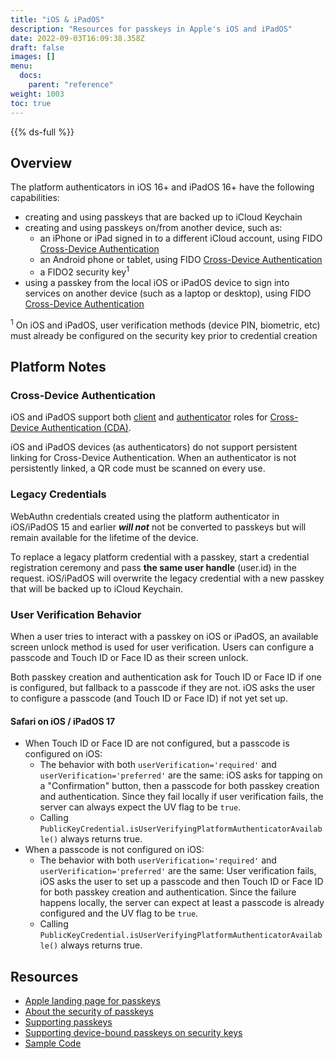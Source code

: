 ```yaml
---
title: "iOS & iPadOS"
description: "Resources for passkeys in Apple's iOS and iPadOS"
date: 2022-09-03T16:09:38.358Z
draft: false
images: []
menu:
  docs:
    parent: "reference"
weight: 1003
toc: true
---
```


{{% ds-full %}}

## Overview

The platform authenticators in iOS 16+ and iPadOS 16+ have the following capabilities:

- creating and using passkeys that are backed up to iCloud Keychain
- creating and using passkeys on/from another device, such as:
  - an iPhone or iPad signed in to a different iCloud account, using FIDO [Cross-Device Authentication](../terms#cross-device-authentication-cda)
  - an Android phone or tablet, using FIDO [Cross-Device Authentication](../terms#cross-device-authentication-cda)
  - a FIDO2 security key<sup>1</sup>
- using a passkey from the local iOS or iPadOS device to sign into services on another device (such as a laptop or desktop), using FIDO [Cross-Device Authentication](../terms#cross-device-authentication-cda)

<p class="fs-6 text-muted"><sup>1</sup> On iOS and iPadOS, user verification methods (device PIN, biometric, etc) must already be configured on the security key prior to credential creation</p>

## Platform Notes

### Cross-Device Authentication

iOS and iPadOS support both [client](../terms/#cda-client) and [authenticator](../terms/#cda-client) roles for [Cross-Device Authentication (CDA)](../terms#cross-device-authentication-cda).

iOS and iPadOS devices (as authenticators) do not support persistent linking for Cross-Device Authentication. When an authenticator is not persistently linked, a QR code must be scanned on every use.

### Legacy Credentials

WebAuthn credentials created using the platform authenticator in iOS/iPadOS 15 and earlier ***will not*** not be converted to passkeys but will remain available for the lifetime of the device.

<!-- TODO: cross link to generic content about "upgrading to a passkey" -->
To replace a legacy platform credential with a passkey, start a credential registration ceremony and pass **the same user handle** (user.id) in the request. iOS/iPadOS will overwrite the legacy credential with a new passkey that will be backed up to iCloud Keychain.

### User Verification Behavior

When a user tries to interact with a passkey on iOS or iPadOS, an available screen unlock method is used for user verification. Users can configure a passcode and Touch ID or Face ID as their screen unlock.

Both passkey creation and authentication ask for Touch ID or Face ID if one is configured, but fallback to a passcode if they are not. iOS asks the user to configure a passcode (and Touch ID or Face ID) if not yet set up.

#### Safari on iOS / iPadOS 17

- When Touch ID or Face ID are not configured, but a passcode is configured on iOS:
  - The behavior with both `userVerification='required'` and `userVerification='preferred'` are the same: iOS asks for tapping on a "Confirmation" button, then a passcode for both passkey creation and authentication. Since they fail locally if user verification fails, the server can always expect the UV flag to be `true`.
  - Calling `PublicKeyCredential.isUserVerifyingPlatformAuthenticatorAvailable()` always returns true.
- When a passcode is not configured on iOS:
  - The behavior with both `userVerification='required'` and `userVerification='preferred'` are the same: User verification fails, iOS asks the user to set up a passcode and then Touch ID or Face ID for both passkey creation and authentication. Since the failure happens locally, the server can expect at least a passcode is already configured and the UV flag to be `true`.
  - Calling `PublicKeyCredential.isUserVerifyingPlatformAuthenticatorAvailable()` always returns true.

## Resources

- [Apple landing page for passkeys](https://developer.apple.com/passkeys/)
- [About the security of passkeys](https://support.apple.com/en-us/HT213305)
- [Supporting passkeys](https://developer.apple.com/documentation/authenticationservices/public-private_key_authentication/supporting_passkeys)
- [Supporting device-bound passkeys on security keys](https://developer.apple.com/documentation/authenticationservices/public-private_key_authentication/supporting_security_key_authentication_using_physical_keys)
- [Sample Code](https://developer.apple.com/documentation/authenticationservices/connecting_to_a_service_with_passkeys)
